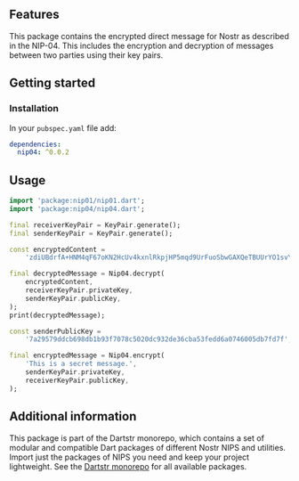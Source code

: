 <!--
This README describes the package. If you publish this package to pub.dev,
this README's contents appear on the landing page for your package.

For information about how to write a good package README, see the guide for
[writing package pages](https://dart.dev/tools/pub/writing-package-pages).

For general information about developing packages, see the Dart guide for
[creating packages](https://dart.dev/guides/libraries/create-packages)
and the Flutter guide for
[developing packages and plugins](https://flutter.dev/to/develop-packages).
-->

## Features

This package contains the encrypted direct message for Nostr as described in the NIP-04. This includes the encryption and decryption of messages between two parties using their key pairs.

## Getting started

### Installation

In your `pubspec.yaml` file add:

```yaml
dependencies:
  nip04: ^0.0.2
```

## Usage

```dart
import 'package:nip01/nip01.dart';
import 'package:nip04/nip04.dart';

final receiverKeyPair = KeyPair.generate();
final senderKeyPair = KeyPair.generate();

const encryptedContent =
    'zdiUBdrfA+HNM4qF67oKN2HcUv4kxnlRkpjHP5mqd9UrFuoSbwGAXQeTBUUrYO1svYBvhnpBK4s5XNVvXmvQ4yuji+v7KOwrDYjQzFveXLXXlyoFPakp5CD2BUdGkNn3pVzodWD84dgmfuuUDNYNfmm8EyjVyGBE1TmiBHawOI0MkhZ+uHf4VGhO6EIvhunLYQITe4YQvTRHiNlO4hoHh9kOjQLxYEY9AEkZ2EEPcfYpSkuYqUnvwUii7qzPJWU8o7PI86k4R3IryEf7hnN1DvZgZxRiWrwJwXP7P9PTiaorzjsEZWrKsus+65vU2e1F6L0jOPX0f5+/lZkSwF7Qgq4YZc/OlyJSqMDrz0SoMw0NbugGYOU/DxO4pP75o0NPIeG6lyr4jA4VsXMyA2NiNfFQRlGbRuk/qF8nmG4we70=?iv=yIIcMRiYu41Qlztn0asP3g==';

final decryptedMessage = Nip04.decrypt(
    encryptedContent,
    receiverKeyPair.privateKey,
    senderKeyPair.publicKey,
);
print(decryptedMessage);

const senderPublicKey =
    '7a29579ddcb698db1b93f7078c5020dc932de36cba53fedd6a0746005db7fd7f';

final encryptedMessage = Nip04.encrypt(
    'This is a secret message.',
    senderKeyPair.privateKey,
    receiverKeyPair.publicKey,
);
```

## Additional information

This package is part of the Dartstr monorepo, which contains a set of modular and compatible Dart packages of different Nostr NIPS and utilities. Import just the packages of NIPS you need and keep your project lightweight. See the [Dartstr monorepo](https://github.com/kumulynja/dartstr) for all available packages.
